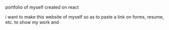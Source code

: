 portfolio of myself created on react

i want to make this website of myself so as to
paste a link on forms, resume, etc. to show my work
and